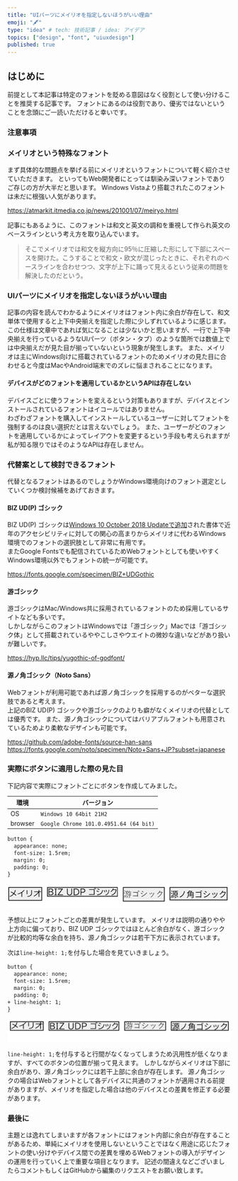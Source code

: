 ```yaml
---
title: "UIパーツにメイリオを指定しないほうがいい理由"
emoji: "🖋"
type: "idea" # tech: 技術記事 / idea: アイデア
topics: ["design", "font", "uiuxdesign"]
published: true
---
```


## はじめに

前提として本記事は特定のフォントを貶める意図はなく役割として使い分けることを推奨する記事です。
フォントにあるのは役割であり、優劣ではないということを念頭にご一読いただけると幸いです。

### 注意事項

### メイリオという特殊なフォント

まず具体的な問題点を挙げる前にメイリオというフォントについて軽く紹介させていただきます。
といってもWeb開発者にとっては馴染み深いフォントでありご存じの方が大半だと思います。
Windows Vistaより搭載されたこのフォントは未だに根強い人気があります。

https://atmarkit.itmedia.co.jp/news/201001/07/meiryo.html

記事にもあるように、このフォントは和文と英文の調和を重視して作られ英文のベースラインという考え方を取り込んでいます。

> そこでメイリオでは和文を縦方向に95％に圧縮した形にして下部にスペースを開けた。こうすることで和文・欧文が混じったときに、それぞれのベースラインを合わせつつ、文字が上下に踊って見えるという従来の問題を解決したのだという。

### UIパーツにメイリオを指定しないほうがいい理由

記事の内容を読んでわかるようにメイリオはフォント内に余白が存在して、和文単体で使用すると上下中央揃えを指定した際に少しずれているように感じます。
この仕様は文章中であれば気になることは少ないかと思いますが、一行で上下中央揃えを行っているようなUIパーツ（ボタン・タブ）のような箇所では数値上では中央揃えだが見た目が揃っていないという現象が発生します。
また、メイリオは主にWindows向けに搭載されているフォントのためメイリオの見た目に合わせると今度はMacやAndroid端末でのズレに悩まされることになります。

#### デバイスがどのフォントを適用しているかというAPIは存在しない

デバイスごとに使うフォントを変えるという対策もありますが、デバイスとインストールされているフォントはイコールではありません。  
わざわざフォントを購入してインストールしているユーザーに対してフォントを強制するのは良い選択だとは言えないでしょう。
また、ユーザーがどのフォントを適用しているかによってレイアウトを変更するという手段も考えられますが私が知る限りではそのようなAPIは存在しません。

### 代替案として検討できるフォント

代替となるフォントはあるのでしょうかWindows環境向けのフォント選定としていくつか検討候補をあげておきます。

#### BIZ UD(P) ゴシック

BIZ UD(P) ゴシックは[Windows 10 October 2018 Updateで追加](https://www.morisawa.co.jp/about/news/4010)された書体で近年のアクセシビリティに対しての関心の高まりからメイリオに代わるWindows環境でのフォントの選択肢として非常に有用です。  
またGoogle Fontsでも配信されているためWebフォントとしても使いやすくWindows環境以外でもフォントの統一が可能です。

https://fonts.google.com/specimen/BIZ+UDGothic

#### 游ゴシック

游ゴシックはMac/Windows共に採用されているフォントのため採用しているサイトなども多いです。  
しかしながらこのフォントはWindowsでは「游ゴシック」Macでは「游ゴシック体」として搭載されているややこしさやウエイトの微妙な違いなどがあり扱いが難しいです。

https://hyp.llc/tips/yugothic-of-godfont/

#### 源ノ角ゴシック（Noto Sans）

Webフォントが利用可能であれば源ノ角ゴシックを採用するのがベターな選択肢であると考えます。  
上記のBIZ UD(P) ゴシックや游ゴシックのよりも癖がなくメイリオの代替としては優秀です。
また、源ノ角ゴシックについてはバリアブルフォントも用意されているためより柔軟なデザインも可能です。

https://github.com/adobe-fonts/source-han-sans
https://fonts.google.com/noto/specimen/Noto+Sans+JP?subset=japanese

### 実際にボタンに適用した際の見た目

下記内容で実際にフォントごとにボタンを作成してみました。

| 環境 | バージョン |
|---|---|
| OS | `Windows 10 64bit 21H2` |
| browser | `Google Chrome 101.0.4951.64 (64 bit)` |

```css:css
button {
  appearance: none;
  font-size: 1.5rem;
  margin: 0;
  padding: 0;
}
```

![](/images/articles/mairyo-with-uipart/font-body-size.jpg)

予想以上にフォントごとの差異が発生しています。
メイリオは説明の通りやや上方向に偏っており、BIZ UDP ゴシックではほとんど余白がなく、游ゴシックが比較的均等な余白を持ち、源ノ角ゴシックは若干下方に表示されています。

次は`line-height: 1;`を付与した場合を見ていきましょう。

```diff:css
button {
  appearance: none;
  font-size: 1.5rem;
  margin: 0;
  padding: 0;
+ line-height: 1;
}
```

![](/images/articles/mairyo-with-uipart/font-body-size-with-lh1.jpg)

`line-height: 1;`を付与すると行間がなくなってしまうため汎用性が低くなりますが、すべてのボタンの位置が揃って見えます。
しかしながらメイリオは下部に余白があり、源ノ角ゴシックには若干上部に余白が存在します。
源ノ角ゴシックの場合はWebフォントとして各デバイスに共通のフォントが適用される前提がありますが、メイリオを指定した場合は他のデバイスとの差異を修正する必要があります。

### 最後に

主題とは逸れてしまいますが各フォントにはフォント内部に余白が存在することがあるため、単純にメイリオを使用しないということではなく用途に応じたフォントの使い分けやデバイス間での差異を埋めるWebフォントの導入がデザインの運用を行っていく上で重要な項目となります。
記述の間違えなどございましたらコメントもしくはGitHubから編集のリクエストをお願い致します。
